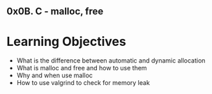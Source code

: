 ## 0x0B. C - malloc, free
# Learning Objectives
* What is the difference between automatic and dynamic allocation
* What is malloc and free and how to use them
* Why and when use malloc
* How to use valgrind to check for memory leak
